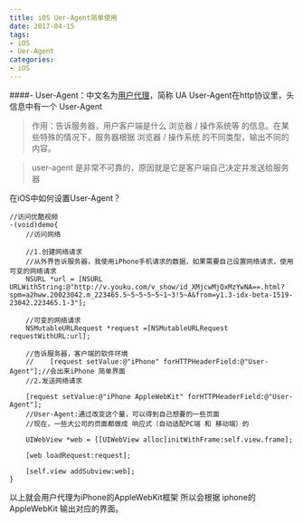 ```yaml
---
title: iOS Uer-Agent简单使用
date: 2017-04-15
tags:
- iOS
- Uer-Agent
categories:
- iOS
---
```


####- User-Agent：中文名为[用户代理](http://baike.baidu.com/item/%E7%94%A8%E6%88%B7%E4%BB%A3%E7%90%86)，简称 UA
User-Agent在http协议里，头信息中有一个 User-Agent

>作用：告诉服务器，用户客户端是什么 浏览器 / 操作系统等 的信息。在某些特殊的情况下，服务器根据 浏览器 / 操作系统 的不同类型，输出不同的内容。

>user-agent 是非常不可靠的，原因就是它是客户端自己决定并发送给服务器

在iOS中如何设置User-Agent？
```
//访问优酷视频
-(void)demo{
    //访问网络

    //1.创建网络请求
    //从外界告诉服务器，我使用iPhone手机请求的数据，如果需要自己设置网络请求，使用可变的网络请求
    NSURL *url = [NSURL URLWithString:@"http://v.youku.com/v_show/id_XMjcwMjQxMzYwNA==.html?spm=a2hww.20023042.m_223465.5~5~5~5~5~1~3!5~A&from=y1.3-idx-beta-1519-23042.223465.1-3"];

    //可变的网络请求
    NSMutableURLRequest *request =[NSMutableURLRequest requestWithURL:url];

    //告诉服务器，客户端的软件环境
    //    [request setValue:@"iPhone" forHTTPHeaderField:@"User-Agent"];//会出来iPhone 简单界面
    //2.发送网络请求

    [request setValue:@"iPhone AppleWebKit" forHTTPHeaderField:@"User-Agent"];
    //User-Agent:通过改变这个量，可以得到自己想要的一些页面
    //现在，一些大公司的页面都做成 响应式（自动适配PC端 和 移动端）的

    UIWebView *web = [[UIWebView alloc]initWithFrame:self.view.frame];

    [web loadRequest:request];

    [self.view addSubview:web];
}
```
以上就会用户代理为iPhone的AppleWebKit框架
所以会根据 iphone的AppleWebKit 输出对应的界面。

